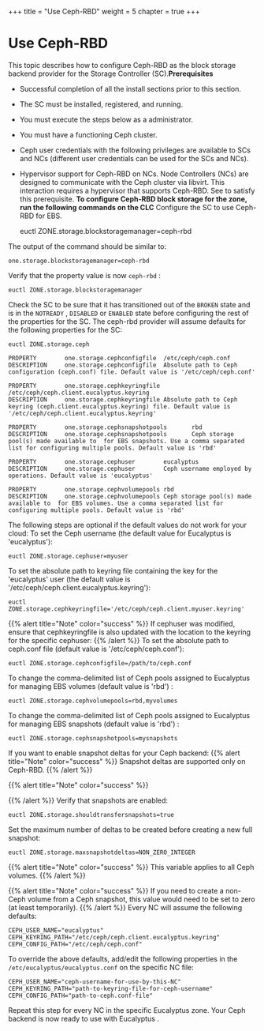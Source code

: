+++
title = "Use Ceph-RBD"
weight = 5
chapter = true
+++


# Use Ceph-RBD
This topic describes how to configure Ceph-RBD as the block storage backend provider for the Storage Controller (SC).**Prerequisites** 

* Successful completion of all the install sections prior to this section. 
* The SC must be installed, registered, and running. 
* You must execute the steps below as a administrator. 
* You must have a functioning Ceph cluster. 
* Ceph user credentials with the following privileges are available to SCs and NCs (different user credentials can be used for the SCs and NCs). 
* Hypervisor support for Ceph-RBD on NCs. Node Controllers (NCs) are designed to communicate with the Ceph cluster via libvirt. This interaction requires a hypervisor that supports Ceph-RBD. See to satisfy this prerequisite. 
**To configure Ceph-RBD block storage for the zone, run the following commands on the CLC** Configure the SC to use Ceph-RBD for EBS. 

    euctl ZONE.storage.blockstoragemanager=ceph-rbd

The output of the command should be similar to: 

    one.storage.blockstoragemanager=ceph-rbd

Verify that the property value is now `ceph-rbd` : 

    euctl ZONE.storage.blockstoragemanager

Check the SC to be sure that it has transitioned out of the `BROKEN` state and is in the `NOTREADY` , `DISABLED` or `ENABLED` state before configuring the rest of the properties for the SC. The ceph-rbd provider will assume defaults for the following properties for the SC: 

    euctl ZONE.storage.ceph
     
    PROPERTY        one.storage.cephconfigfile  /etc/ceph/ceph.conf
    DESCRIPTION     one.storage.cephconfigfile  Absolute path to Ceph configuration (ceph.conf) file. Default value is '/etc/ceph/ceph.conf'
     
    PROPERTY        one.storage.cephkeyringfile /etc/ceph/ceph.client.eucalyptus.keyring
    DESCRIPTION     one.storage.cephkeyringfile Absolute path to Ceph keyring (ceph.client.eucalyptus.keyring) file. Default value is '/etc/ceph/ceph.client.eucalyptus.keyring'
     
    PROPERTY        one.storage.cephsnapshotpools       rbd
    DESCRIPTION     one.storage.cephsnapshotpools       Ceph storage pool(s) made available to  for EBS snapshots. Use a comma separated list for configuring multiple pools. Default value is 'rbd'
     
    PROPERTY        one.storage.cephuser        eucalyptus
    DESCRIPTION     one.storage.cephuser        Ceph username employed by  operations. Default value is 'eucalyptus'
     
    PROPERTY        one.storage.cephvolumepools rbd
    DESCRIPTION     one.storage.cephvolumepools Ceph storage pool(s) made available to  for EBS volumes. Use a comma separated list for configuring multiple pools. Default value is 'rbd'

The following steps are optional if the default values do not work for your cloud: To set the Ceph username (the default value for Eucalyptus is 'eucalyptus'): 

    euctl ZONE.storage.cephuser=myuser

To set the absolute path to keyring file containing the key for the 'eucalyptus' user (the default value is '/etc/ceph/ceph.client.eucalyptus.keyring'): 

    euctl ZONE.storage.cephkeyringfile='/etc/ceph/ceph.client.myuser.keyring'


{{% alert title="Note" color="success" %}}
If cephuser was modified, ensure that cephkeyringfile is also updated with the location to the keyring for the specific cephuser: 
{{% /alert %}}
To set the absolute path to ceph.conf file (default value is '/etc/ceph/ceph.conf'): 

    euctl ZONE.storage.cephconfigfile=/path/to/ceph.conf

To change the comma-delimited list of Ceph pools assigned to Eucalyptus for managing EBS volumes (default value is 'rbd') : 

    euctl ZONE.storage.cephvolumepools=rbd,myvolumes

To change the comma-delimited list of Ceph pools assigned to Eucalyptus for managing EBS snapshots (default value is 'rbd') : 

    euctl ZONE.storage.cephsnapshotpools=mysnapshots

If you want to enable snapshot deltas for your Ceph backend: 
{{% alert title="Note" color="success" %}}
Snapshot deltas are supported only on Ceph-RBD. 
{{% /alert %}}

{{% alert title="Note" color="success" %}}

{{% /alert %}}
Verify that snapshots are enabled: 

    euctl ZONE.storage.shouldtransfersnapshots=true

Set the maximum number of deltas to be created before creating a new full snapshot: 

    euctl ZONE.storage.maxsnapshotdeltas=NON_ZERO_INTEGER


{{% alert title="Note" color="success" %}}
This variable applies to all Ceph volumes. 
{{% /alert %}}

{{% alert title="Note" color="success" %}}
If you need to create a non-Ceph volume from a Ceph snapshot, this value would need to be set to zero (at least temporarily). 
{{% /alert %}}
Every NC will assume the following defaults: 

    CEPH_USER_NAME="eucalyptus"
    CEPH_KEYRING_PATH="/etc/ceph/ceph.client.eucalyptus.keyring"
    CEPH_CONFIG_PATH="/etc/ceph/ceph.conf"

To override the above defaults, add/edit the following properties in the `/etc/eucalyptus/eucalyptus.conf` on the specific NC file: 

    CEPH_USER_NAME="ceph-username-for-use-by-this-NC"
    CEPH_KEYRING_PATH="path-to-keyring-file-for-ceph-username"
    CEPH_CONFIG_PATH="path-to-ceph.conf-file"

Repeat this step for every NC in the specific Eucalyptus zone. Your Ceph backend is now ready to use with Eucalyptus . 


